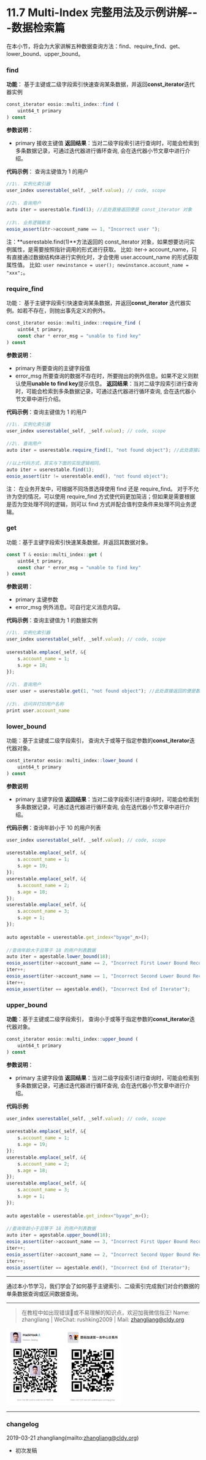 # 11.7 Multi-Index 完整用法及示例讲解---数据检索篇

在本小节，将会为大家讲解五种数据查询方法：find、require_find、get、lower_bound、upper_bound。

### find

**功能**： 基于主键或二级字段索引快速查询某条数据，并返回**const_iterator**迭代器实例

```js
const_iterator eosio::multi_index::find (
    uint64_t primary
) const
```

**参数说明**：

*   primary 接收主键值 **返回结果**：当对二级字段索引进行查询时，可能会检索到多条数据记录，可通过迭代器进行循环查询, 会在迭代器小节文章中进行介绍。

**代码示例**： 查询主键值为 1 的用户

```js
//1\. 实例化索引器
user_index userestable(_self, _self.value); // code, scope

//2\. 查询用户
auto iter = userestable.find(1); //此处直接返回便是 const_iterator 对象

//3\. 业务逻辑断言
eosio_assert(itr->account_name == 1, "Incorrect user ");
```

注：**userestable.find(1)**方法返回的 const_iterator 对象，如果想要访问实例属性，是需要按照指针调用的形式进行获取。 比如: iter-> account_name，只有直接通过数据结构体进行实例化时，才会使用 user.account_name 的形式获取属性值。 比如: `user newinstance = user(); newinstance.account_name = "xxx";`。

### require_find

功能： 基于主键字段索引快速查询某条数据，并返回**const_iterator** 迭代器实例。如若不存在，则抛出事先定义的例外。

```js
const_iterator eosio::multi_index::require_find (
    uint64_t primary,
    const char * error_msg = "unable to find key"
) const
```

**参数说明**：

*   primary
    所要查询的主键字段值
*   error_msg
    所要查询的数据不存在时，所要抛出的例外信息。如果不定义则默认使用**unable to find key**提示信息。 **返回结果**：当对二级字段索引进行查询时，可能会检索到多条数据记录，可通过迭代器进行循环查询, 会在迭代器小节文章中进行介绍。

**代码示例**：查询主键值为 1 的用户

```js
//1\. 实例化索引器
user_index userestable(_self, _self.value); // code, scope

//2\. 查询用户
auto iter = userestable.require_find(1, "not found object"); //此处直接返回便是 const_iterator 对象

//以上代码方式，其实与下面的实现逻辑相同。
auto iter = userestable.find(1);
eosio_assert(itr != userestable.end(), "not found object");
```

注： 在业务开发中，可根据不同场景选择使用 find 还是 require_find。 对于不允许为空的情况，可以使用 require_find 方式使代码更加简洁；但如果是需要根据是否为空处理不同的逻辑，则可以 find 方式并配合值判空条件来处理不同业务逻辑。

### get

功能：基于主键字段索引快速某条数据，并返回其数据对象。

```js
const T & eosio::multi_index::get (
    uint64_t primary,
    const char * error_msg = "unable to find key"
) const
```

**参数说明**：

*   primary 主键参数
*   error_msg 例外消息。可自行定义消息内容。

**代码示例**：查询主键值为 1 的数据实例

```js
//1\. 实例化索引器
user_index userestable(_self, _self.value); // code, scope

userestable.emplace(_self, &{
    s.account_name = 1;
    s.age = 18;
});

//2\. 查询用户
user user = userestable.get(1, "not found object"); //此处直接返回的便是数据结构体实例本身。

//3\. 访问并打印用户名称
print user.account_name 
```

### lower_bound

功能：基于主键或二级字段索引， 查询大于或等于指定参数的**const_iterator**迭代器对象。

```js
const_iterator eosio::multi_index::lower_bound (
    uint64_t primary
) const
```

**参数说明**

*   primary
    主键字段值 **返回结果**：当对二级字段索引进行查询时，可能会检索到多条数据记录，可通过迭代器进行循环查询, 会在迭代器小节文章中进行介绍。

**代码示例**：查询年龄小于 10 的用户列表

```js
user_index userestable(_self, _self.value); // code, scope

userestable.emplace(_self, &{
    s.account_name = 1;
    s.age = 19;
});
userestable.emplace(_self, &{
    s.account_name = 2;
    s.age = 18;
});
userestable.emplace(_self, &{
    s.account_name = 3;
    s.age = 1;
});

auto agestable = userestable.get_index<"byage"_n>();

//查询年龄大于且等于 18 的用户列表数据
auto iter = agestable.lower_bound(18);
eosio_assert(iter->account_name == 2, "Incorrect First Lower Bound Record ");
iter++;
eosio_assert(iter->account_name == 1, "Incorrect Second Lower Bound Record");
iter++;
eosio_assert(iter == agestable.end(), "Incorrect End of Iterator"); 
```

### upper_bound

**功能**：基于主键或二级字段索引， 查询小于或等于指定参数的**const_iterator**迭代器对象。

```js
const_iterator eosio::multi_index::upper_bound (
    uint64_t primary
) const
```

**参数说明**：

*   primary
    主键字段值 **返回结果**：当对二级字段索引进行查询时，可能会检索到多条数据记录，可通过迭代器进行循环查询, 会在迭代器小节文章中进行介绍。

**代码示例**:

```js
user_index userestable(_self, _self.value); // code, scope

userestable.emplace(_self, &{
    s.account_name = 1;
    s.age = 19;
});
userestable.emplace(_self, &{
    s.account_name = 2;
    s.age = 18;
});
userestable.emplace(_self, &{
    s.account_name = 3;
    s.age = 1;
});

auto agestable = userestable.get_index<"byage"_n>();

//查询年龄小于且等于 18 的用户列表数据
auto iter = agestable.upper_bound(18);
eosio_assert(iter->account_name == 3, "Incorrect First Upper Bound Record ");
iter++;
eosio_assert(iter->account_name == 2, "Incorrect Second Upper Bound Record");
iter++;
eosio_assert(iter == agestable.end(), "Incorrect End of Iterator"); 
```

* * *

通过本小节学习，我们学会了如何基于主键索引、二级索引完成我们对合约数据的单条数据查询或区间数据查询。

* * *

> 在教程中如出现错误🐛或不易理解的知识点，欢迎加我微信指正! Name: zhangliang | WeChat: rushking2009 | Mail: zhangliang@cldy.org

![](img/9c507c40d372f5692d061c802a44deb2.jpg)![](img/aab6c923225b0a35b6580de17534641d.jpg)

* * *

### **changelog**

2019-03-21 zhangliang(mailto:zhangliang@cldy.org)

*   初次发稿